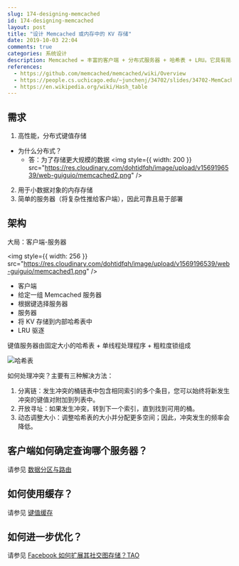 ```yaml
---
slug: 174-designing-memcached
id: 174-designing-memcached
layout: post
title: "设计 Memcached 或内存中的 KV 存储"
date: 2019-10-03 22:04
comments: true
categories: 系统设计
description: Memcached = 丰富的客户端 + 分布式服务器 + 哈希表 + LRU。它具有简单的服务器，将复杂性推给客户端，因此可靠且易于部署。
references:
  - https://github.com/memcached/memcached/wiki/Overview
  - https://people.cs.uchicago.edu/~junchenj/34702/slides/34702-MemCache.pdf
  - https://en.wikipedia.org/wiki/Hash_table
---
```


## 需求 

1. 高性能，分布式键值存储
 * 为什么分布式？ 
   * 答：为了存储更大规模的数据
     <img
     style={{ width: 200 }}
     src="https://res.cloudinary.com/dohtidfqh/image/upload/v1569196539/web-guiguio/memcached2.png"
     />
2. 用于小数据对象的内存存储
3. 简单的服务器（将复杂性推给客户端），因此可靠且易于部署

## 架构
大局：客户端-服务器

<img
style={{ width: 256 }}
src="https://res.cloudinary.com/dohtidfqh/image/upload/v1569196539/web-guiguio/memcached1.png"
/>

* 客户端
 * 给定一组 Memcached 服务器
 * 根据键选择服务器
* 服务器
 * 将 KV 存储到内部哈希表中
 * LRU 驱逐


键值服务器由固定大小的哈希表 + 单线程处理程序 + 粗粒度锁组成

![哈希表](https://res.cloudinary.com/dohtidfqh/image/upload/v1569197517/web-guiguio/900px-Hash_table_5_0_1_1_1_1_1_LL.svg.png)

如何处理冲突？主要有三种解决方法：

1. 分离链：发生冲突的桶链表中包含相同索引的多个条目，您可以始终将新发生冲突的键值对附加到列表中。
2. 开放寻址：如果发生冲突，转到下一个索引，直到找到可用的桶。
3. 动态调整大小：调整哈希表的大小并分配更多空间；因此，冲突发生的频率会降低。

## 客户端如何确定查询哪个服务器？

请参见 [数据分区与路由](https://puncsky.com/notes/2018-07-21-data-partition-and-routing)

## 如何使用缓存？

请参见 [键值缓存](https://puncsky.com/notes/122-key-value-cache)

## 如何进一步优化？

请参见 [Facebook 如何扩展其社交图存储？TAO](https://puncsky.com/notes/49-facebook-tao)